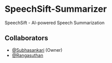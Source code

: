 # SpeechSift-Summarizer
SpeechSift - AI-powered Speech Summarization

## Collaborators  
- [@Subhasankari](https://github.com/subhasankari95) (Owner) 
- [@Rangasuthan](https://github.com/rangasuthan)  
